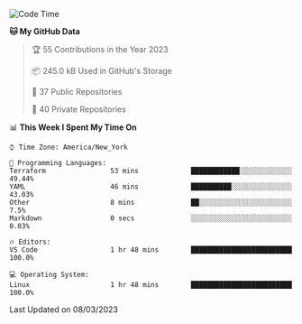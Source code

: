 <!--START_SECTION:waka-->
![Code Time](http://img.shields.io/badge/Code%20Time-132%20hrs%2015%20mins-blue)

**🐱 My GitHub Data** 

> 🏆 55 Contributions in the Year 2023
 > 
> 📦 245.0 kB Used in GitHub's Storage 
 > 
> 📜 37 Public Repositories 
 > 
> 🔑 40 Private Repositories  
 > 
📊 **This Week I Spent My Time On** 

```text
⌚︎ Time Zone: America/New_York

💬 Programming Languages: 
Terraform                53 mins             ████████████░░░░░░░░░░░░░   49.44% 
YAML                     46 mins             ██████████░░░░░░░░░░░░░░░   43.03% 
Other                    8 mins              ██░░░░░░░░░░░░░░░░░░░░░░░   7.5% 
Markdown                 0 secs              ░░░░░░░░░░░░░░░░░░░░░░░░░   0.03%

🔥 Editors: 
VS Code                  1 hr 48 mins        █████████████████████████   100.0%

💻 Operating System: 
Linux                    1 hr 48 mins        █████████████████████████   100.0%

```


 Last Updated on 08/03/2023
<!--END_SECTION:waka-->